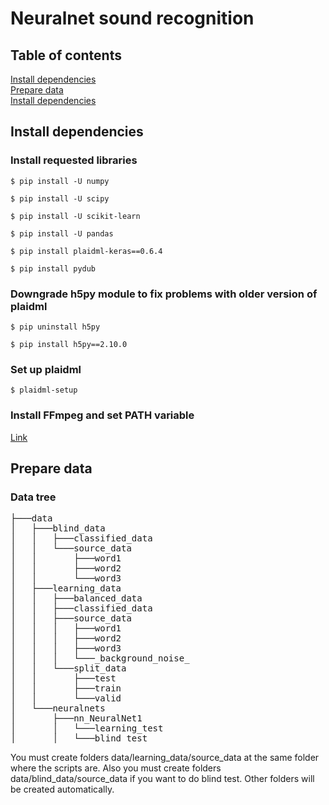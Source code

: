 # Neuralnet sound recognition

## Table of contents
[Install dependencies](https://github.com/invisy/f_AI/new/main#install-dependencies)
<br>
[Prepare data](https://github.com/invisy/f_AI/new/main#install-dependencies)
<br>
[Install dependencies](https://github.com/invisy/f_AI/new/main#install-dependencies)

## Install dependencies

### Install requested libraries
```
$ pip install -U numpy
```
```
$ pip install -U scipy
```
```
$ pip install -U scikit-learn
```
```
$ pip install -U pandas
```
```
$ pip install plaidml-keras==0.6.4
```
```
$ pip install pydub
```

### Downgrade h5py module to fix problems with older version of plaidml
```
$ pip uninstall h5py
```
```
$ pip install h5py==2.10.0
```

### Set up plaidml
```
$ plaidml-setup
```

### Install FFmpeg and set PATH variable
[Link](https://www.ffmpeg.org/download.html)

## Prepare data

### Data tree

<pre>
├───data
│   ├───blind_data
│   │   ├───classified_data
│   │   └───source_data
│   │       ├───word1
│   │       ├───word2
│   │       └───word3
│   ├───learning_data
│   │   ├───balanced_data
│   │   ├───classified_data
│   │   ├───source_data
│   │   │   ├───word1
│   │   │   ├───word2
│   │   │   ├───word3
│   │   │   └───_background_noise_
│   │   └───split_data
│   │       ├───test
│   │       ├───train
│   │       └───valid
│   └───neuralnets
│       ├───nn_NeuralNet1
│       │   └───learning_test
│       │   └───blind_test
</pre>

You must create folders data/learning_data/source_data at the same folder where the scripts are. Also you must create folders data/blind_data/source_data if you want to do blind test. Other folders will be created automatically.